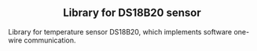 <div align="center" style="text-align:center">
 <h2>Library for DS18B20 sensor</h2>
 </div>

Library for temperature sensor DS18B20, which implements software one-wire communication.
